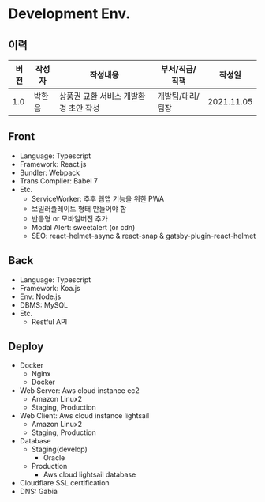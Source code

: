 # Development Env.

## 이력

| 버전 | 작성자 | 작성내용                              | 부서/직급/직책   | 작성일     |
| ---- | ------ | ------------------------------------- | ---------------- | ---------- |
| 1.0  | 박한음 | 상품권 교환 서비스 개발환경 초안 작성 | 개발팀/대리/팀장 | 2021.11.05 |



## Front

- Language: Typescript
- Framework: React.js
- Bundler: Webpack
- Trans Complier: Babel 7
- Etc.
  - ServiceWorker: 추후 웹앱 기능을 위한 PWA
  - 보일러플레이트 형태 만들어야 함
  - 반응형 or 모바일버전 추가
  - Modal Alert: sweetalert (or cdn)
  - SEO: react-helmet-async & react-snap & gatsby-plugin-react-helmet

## Back

- Language: Typescript
- Framework: Koa.js
- Env: Node.js
- DBMS: MySQL
- Etc.
  - Restful API

## Deploy

- Docker
  - Nginx
  - Docker
- Web Server: Aws cloud instance ec2
  - Amazon Linux2
  - Staging, Production
- Web Client: Aws cloud instance lightsail
  - Amazon Linux2
  - Staging, Production
- Database
  - Staging(develop)
    - Oracle
  - Production
    - Aws cloud lightsail database
- Cloudflare SSL certification
- DNS: Gabia
